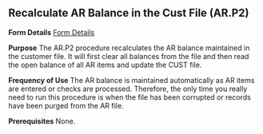 ## Recalculate AR Balance in the Cust File (AR.P2)
<PageHeader />

**Form Details**
[Form Details](../AR-P2-1/README.md)

**Purpose**
The AR.P2 procedure recalculates the AR balance maintained in the customer
file. It will first clear all balances from the file and then read the open
balance of all AR items and update the CUST file.

**Frequency of Use**
The AR balance is maintained automatically as AR items are entered or checks
are processed. Therefore, the only time you really need to run this procedure
is when the file has been corrupted or records have been purged from the AR
file.

**Prerequisites**
None.

<badge text= "Version 8.10.57 " vertical="middle" />

<PageFooter />
